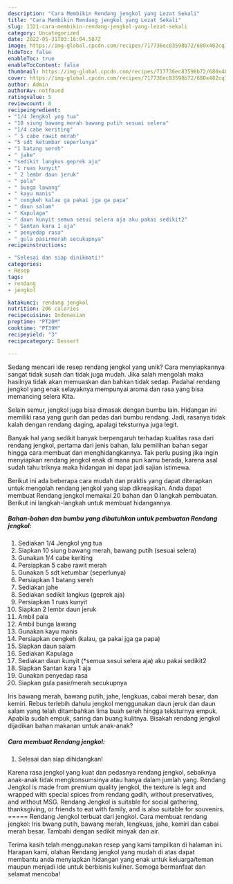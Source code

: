 ```yaml
---
description: "Cara Membikin Rendang jengkol yang Lezat Sekali"
title: "Cara Membikin Rendang jengkol yang Lezat Sekali"
slug: 1321-cara-membikin-rendang-jengkol-yang-lezat-sekali
category: Uncategorized
date: 2022-05-31T03:16:04.587Z
image: https://img-global.cpcdn.com/recipes/717736ec83598b72/680x482cq70/rendang-jengkol-foto-resep-utama.jpg
hideToc: false
enableToc: true
enableTocContent: false
thumbnail: https://img-global.cpcdn.com/recipes/717736ec83598b72/680x482cq70/rendang-jengkol-foto-resep-utama.jpg
cover: https://img-global.cpcdn.com/recipes/717736ec83598b72/680x482cq70/rendang-jengkol-foto-resep-utama.jpg
author: Admin
authorAv: notfound
ratingvalue: 5
reviewcount: 8
recipeingredient:
- "1/4 Jengkol yng tua"
- "10 siung bawang merah bawang putih sesuai selera"
- "1/4 cabe keriting"
- " 5 cabe rawit merah"
- "5 sdt ketumbar seperlunya"
- "1 batang sereh"
- " jahe"
- "sedikit langkus geprek aja"
- "1 ruas kunyit"
- " 2 lembr daun jeruk"
- " pala"
- " bunga lawang"
- " kayu manis"
- " cengkeh kalau ga pakai jga ga papa"
- " daun salam"
- " Kapulaga"
- " daun kunyit semua sesui selera aja aku pakai sedikit2"
- " Santan kara 1 aja"
- " penyedap rasa"
- " gula pasirmerah secukupnya"
recipeinstructions:

- "Selesai dan siap dinikmati!"
categories:
- Resep
tags:
- rendang
- jengkol

katakunci: rendang jengkol 
nutrition: 206 calories
recipecuisine: Indonesian
preptime: "PT20M"
cooktime: "PT39M"
recipeyield: "3"
recipecategory: Dessert

---
```





Sedang mencari ide resep rendang jengkol yang unik? Cara menyiapkannya sangat tidak susah dan tidak juga mudah. Jika salah mengolah maka hasilnya tidak akan memuaskan dan bahkan tidak sedap. Padahal rendang jengkol yang enak selayaknya mempunyai aroma dan rasa yang bisa memancing selera Kita.





Selain semur, jengkol juga bisa dimasak dengan bumbu lain. Hidangan ini memiliki rasa yang gurih dan pedas dari bumbu rendang. Jadi, rasanya tidak kalah dengan rendang daging, apalagi teksturnya juga legit.

Banyak hal yang sedikit banyak berpengaruh terhadap kualitas rasa dari rendang jengkol, pertama dari jenis bahan, lalu pemilihan bahan segar hingga cara membuat dan menghidangkannya. Tak perlu pusing jika ingin menyiapkan rendang jengkol enak di mana pun kamu berada, karena asal sudah tahu triknya maka hidangan ini dapat jadi sajian istimewa.






Berikut ini ada beberapa cara mudah dan praktis yang dapat diterapkan untuk mengolah rendang jengkol yang siap dikreasikan. Anda dapat membuat Rendang jengkol memakai 20 bahan dan 0 langkah pembuatan. Berikut ini langkah-langkah untuk membuat hidangannya.

<!--inarticleads1-->

##### Bahan-bahan dan bumbu yang dibutuhkan untuk pembuatan Rendang jengkol:

1. Sediakan 1/4 Jengkol yng tua
1. Siapkan 10 siung bawang merah, bawang putih (sesuai selera)
1. Gunakan 1/4 cabe keriting
1. Persiapkan  5 cabe rawit merah
1. Gunakan 5 sdt ketumbar (seperlunya)
1. Persiapkan 1 batang sereh
1. Sediakan  jahe
1. Sediakan sedikit langkus (geprek aja)
1. Persiapkan 1 ruas kunyit
1. Siapkan  2 lembr daun jeruk
1. Ambil  pala
1. Ambil  bunga lawang
1. Gunakan  kayu manis
1. Persiapkan  cengkeh (kalau, ga pakai jga ga papa)
1. Siapkan  daun salam
1. Sediakan  Kapulaga
1. Sediakan  daun kunyit (*semua sesui selera aja) aku pakai sedikit2
1. Siapkan  Santan kara 1 aja
1. Gunakan  penyedap rasa
1. Siapkan  gula pasir/merah secukupnya


Iris bawang merah, bawang putih, jahe, lengkuas, cabai merah besar, dan kemiri. Rebus terlebih dahulu jengkol menggunakan daun jeruk dan daun salam yang telah ditambahkan lima buah sereh hingga teksturnya empuk. Apabila sudah empuk, saring dan buang kulitnya. Bisakah rendang jengkol dijadikan bahan makanan untuk anak-anak? 

<!--inarticleads2-->

##### Cara membuat Rendang jengkol:


1. Selesai dan siap dihidangkan!

Karena rasa jengkol yang kuat dan pedasnya rendang jengkol, sebaiknya anak-anak tidak mengkonsumsinya atau hanya dalam jumlah yang. Rendang Jengkol is made from premium quality jengkol, the texture is legit and wrapped with special spices from rendang gadih, without preservatives, and without MSG. Rendang Jengkol is suitable for social gathering, thanksgiving, or friends to eat with family, and is also suitable for souvenirs. ===== Rendang Jengkol terbuat dari jengkol. Cara membuat rendang jengkol: Iris bwang putih, bawang merah, lengkuas, jahe, kemiri dan cabai merah besar. Tambahi dengan sedikit minyak dan air. 

Terima kasih telah menggunakan resep yang kami tampilkan di halaman ini. Harapan kami, olahan Rendang jengkol yang mudah di atas dapat membantu anda menyiapkan hidangan yang enak untuk keluarga/teman maupun menjadi ide untuk berbisnis kuliner. Semoga bermanfaat dan selamat mencoba!
